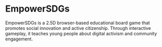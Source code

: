 # EmpowerSDGs
EmpowerSDGs is a 2.5D browser-based educational board game that promotes social innovation and active citizenship. Through interactive gameplay, it teaches young people about digital activism and community engagement.

